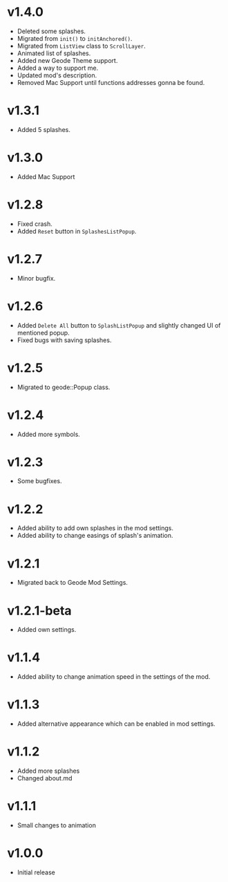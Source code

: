# v1.4.0

- Deleted some splashes.
- Migrated from `init()` to `initAnchored()`.
- Migrated from `ListView` class to `ScrollLayer`.
- Animated list of splashes.
- Added new Geode Theme support.
- Added a way to support me.
- Updated mod's description.
- Removed Mac Support until functions addresses gonna be found.

# v1.3.1

- Added 5 splashes.

# v1.3.0

- Added Mac Support

# v1.2.8

- Fixed crash.
- Added `Reset` button in `SplashesListPopup`.

# v1.2.7

- Minor bugfix.

# v1.2.6

- Added `Delete All` button to `SplashListPopup` and slightly changed UI of mentioned popup.
- Fixed bugs with saving splashes.

# v1.2.5

- Migrated to geode::Popup class.

# v1.2.4

- Added more symbols.

# v1.2.3

- Some bugfixes.

# v1.2.2

- Added ability to add own splashes in the mod settings.
- Added ability to change easings of splash's animation.

# v1.2.1

- Migrated back to Geode Mod Settings.

# v1.2.1-beta

- Added own settings.

# v1.1.4

- Added ability to change animation speed in the settings of the mod.

# v1.1.3

- Added alternative appearance which can be enabled in mod settings.

# v1.1.2

- Added more splashes
- Changed about.md

# v1.1.1

- Small changes to animation

# v1.0.0

- Initial release